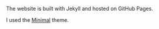 The website is built with Jekyll and hosted on GitHub Pages.

I used the [Minimal](https://github.com/pages-themes/minimal) theme.